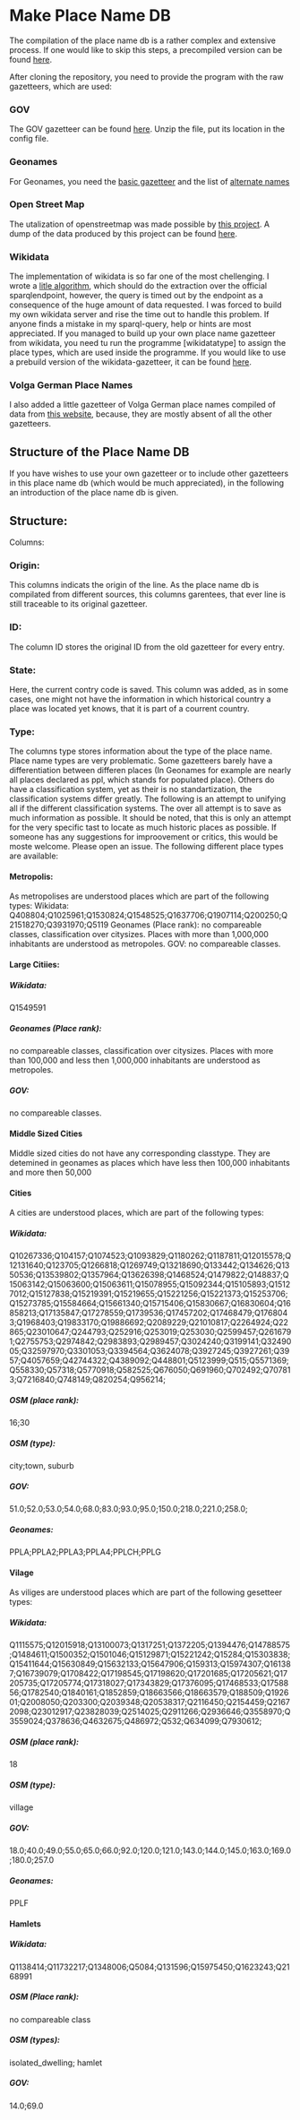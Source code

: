 # Make Place Name DB

The compilation of the place name db is a rather complex and extensive process. If one would like to skip this steps, a precompiled version can be found [here](www.urltocloud.com).

After cloning the repository, you need to provide the program with the raw gazetteers, which are used:

### GOV
The GOV gazetteer can be found [here](http://www.genealogy.net/gov/minigov/gov-data-names_current.zip). Unzip the file, put its location in the config file.

### Geonames
For Geonames, you need the [basic gazetteer](http://download.geonames.org/export/dump/allCountries.zip) and the list of [alternate names](http://download.geonames.org/export/dump/alternateNames.zip)

### Open Street Map
The utalization of openstreetmap was made possible by [this project](https://github.com/OSMNames/OSMNames). A dump of the data produced by this project can be found [here](https://github.com/geometalab/OSMNames/releases/download/v2.0/planet-latest_geonames.tsv.gz).

### Wikidata
The implementation of wikidata is so far one of the most chellenging. I wrote a [litle algorithm](), which should do the extraction over the official sparqlendpoint, however, the query is timed out by the endpoint as a consequence of the huge amount of data requested. I was forced to build my own wikidata server and rise the time out to handle this problem. If anyone finds a mistake in my sparql-query, help or hints are most appreciated. If you managed to build up your own place name gazetteer from wikidata, you need tu run the programme [wikidatatype] to assign the place types, which are used inside the programme. If you would like to use a prebuild version of the wikidata-gazetteer, it can be found [here]().

### Volga German Place Names
I also added a little gazetteer of Volga German place names compiled of data from [this website](https://www.google.com/maps/d/u/0/viewer?mid=1Sz-Sn4I1F-iqS2sNeeTPZ6-Jd8I&z=5&ll=44.713047094979764%2C45.57531150000011), because, they are mostly absent of all the other gazetteers. 

## Structure of the Place Name DB

If you have wishes to use your own gazetteer or to include other gazetteers in this place name db (which would be much appreciated), in the following an introduction of the place name db is given.

## Structure:

Columns:
### Origin: 
This columns indicats the origin of the line. As the place name db is compilated from different sources, this columns garentees, that ever line is still traceable to its original gazetteer. 
### ID:
The column ID stores the original ID from the old gazetteer for every entry.
### State:
Here, the current contry code is saved. This column was added, as in some cases, one might not have the information in which historical country a place was located yet knows, that it is part of a courrent country.
### Type:
The columns type stores information about the type of the place name. Place name types are very problematic. Some gazetteers barely have a differentiation between differen places (In Geonames for example are nearly all places declared as ppl, which stands for populated place). Others do have a classification system, yet as their is no standartization, the classification systems differ greatly. The following is an attempt to unifying all if the different classification systems. The over all attempt is to save as much information as possible. It should be noted, that this is only an attempt for the very specific tast to locate as much historic places as possible. If someone has any suggestions for improovement or critics, this would be moste welcome. Please open an issue. 
The following different place types are available:
#### Metropolis:
As metropolises are understood places which are part of the following types:
Wikidata: 
Q408804;Q1025961;Q1530824;Q1548525;Q1637706;Q1907114;Q200250;Q21518270;Q3931970;Q5119
Geonames (Place rank):  no compareable classes, classification over citysizes. Places with more than 1,000,000 inhabitants are understood as metropoles.
GOV: no compareable classes.
#### Large Citiies:
##### Wikidata: 
Q1549591
##### Geonames (Place rank):  
no compareable classes, classification over citysizes. Places with more than 100,000 and less then 1,000,000 inhabitants are understood as metropoles.
##### GOV: 
no compareable classes.
#### Middle Sized Cities
Middle sized cities do not have any corresponding classtype. They are detemined in geonames as places which have less then 100,000 inhabitants and more then 50,000
#### Cities
A cities are understood places, which are part of the following types:
##### Wikidata:
Q10267336;Q104157;Q1074523;Q1093829;Q1180262;Q1187811;Q12015578;Q12131640;Q123705;Q1266818;Q1269749;Q13218690;Q133442;Q134626;Q1350536;Q13539802;Q1357964;Q13626398;Q1468524;Q1479822;Q148837;Q15063142;Q15063600;Q15063611;Q15078955;Q15092344;Q15105893;Q15127012;Q15127838;Q15219391;Q15219655;Q15221256;Q15221373;Q15253706;Q15273785;Q15584664;Q15661340;Q15715406;Q15830667;Q16830604;Q16858213;Q17135847;Q17278559;Q1739536;Q17457202;Q17468479;Q1768043;Q1968403;Q19833170;Q19886692;Q2089229;Q21010817;Q2264924;Q22865;Q23010647;Q244793;Q252916;Q253019;Q253030;Q2599457;Q2616791;Q2755753;Q2974842;Q2983893;Q2989457;Q3024240;Q3199141;Q3249005;Q32597970;Q3301053;Q3394564;Q3624078;Q3927245;Q3927261;Q3957;Q4057659;Q42744322;Q4389092;Q448801;Q5123999;Q515;Q5571369;Q558330;Q57318;Q5770918;Q582525;Q676050;Q691960;Q702492;Q707813;Q7216840;Q748149;Q820254;Q956214;
##### OSM (place rank): 
16;30
##### OSM (type): 
city;town, suburb
##### GOV: 
51.0;52.0;53.0;54.0;68.0;83.0;93.0;95.0;150.0;218.0;221.0;258.0;
##### Geonames: 
PPLA;PPLA2;PPLA3;PPLA4;PPLCH;PPLG

#### Vilage
As viliges are understood places which are part of the following gesetteer types:

##### Wikidata:
Q1115575;Q12015918;Q13100073;Q1317251;Q1372205;Q1394476;Q14788575;Q1484611;Q1500352;Q1501046;Q15129871;Q15221242;Q15284;Q15303838;Q15411644;Q15630849;Q15632133;Q15647906;Q159313;Q15974307;Q161387;Q16739079;Q1708422;Q17198545;Q17198620;Q17201685;Q17205621;Q17205735;Q17205774;Q17318027;Q17343829;Q17376095;Q17468533;Q1758856;Q1782540;Q1840161;Q1852859;Q18663566;Q18663579;Q188509;Q192601;Q2008050;Q203300;Q2039348;Q20538317;Q2116450;Q2154459;Q21672098;Q23012917;Q23828039;Q2514025;Q2911266;Q2936646;Q3558970;Q3559024;Q378636;Q4632675;Q486972;Q532;Q634099;Q7930612; 
##### OSM (place rank): 
18
##### OSM (type): 
village
##### GOV: 
18.0;40.0;49.0;55.0;65.0;66.0;92.0;120.0;121.0;143.0;144.0;145.0;163.0;169.0;180.0;257.0
##### Geonames: 
PPLF

#### Hamlets

##### Wikidata:
Q1138414;Q11732217;Q1348006;Q5084;Q131596;Q15975450;Q1623243;Q2168991
##### OSM (Place rank): 
no compareable class
##### OSM (types): 
isolated_dwelling; hamlet
##### GOV: 
14.0;69.0

